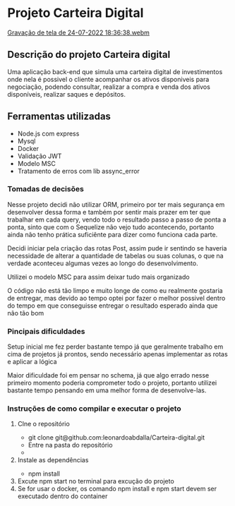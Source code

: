  <h1>Projeto Carteira Digital</h1>
 
[Gravação de tela de 24-07-2022 18:36:38.webm](https://user-images.githubusercontent.com/92415527/180666864-6bf7c1e5-7f42-4e5c-8dcd-22d87ec70967.webm)

<h2>Descrição do projeto Carteira digital</h2>
  <p>Uma aplicação back-end que simula uma carteira digital de investimentos onde nela é possivel o cliente acompanhar os ativos 
  disponiveis para negociação, podendo consultar, realizar a compra e venda dos ativos disponíveis, realizar saques e depósitos.</p>
  
<h2>Ferramentas utilizadas</h2>
<ul>
  <li>Node.js com express</li>
  <li>Mysql</li>
  <li>Docker</li>
  <li>Validação JWT</li>
  <li>Modelo MSC</li>
  <li>Tratamento de erros com lib assync_error</li>
</ul>

<h3>Tomadas de decisões</h3>

<p>Nesse projeto decidi não utilizar ORM, primeiro por ter mais segurança em desenvolver dessa forma e também por sentir mais prazer em ter que
trabalhar em cada query, vendo todo o resultado passo a passo de ponta a ponta, sinto que com o Sequelize não vejo tudo acontecendo, portanto ainda não 
tenho prática suficiênte para dizer como funciona cada parte. </p>
<p>Decidi iniciar pela criação das rotas Post, assim pude ir sentindo se haveria necessidade de alterar a quantidade de tabelas ou suas colunas,
o que na verdade aconteceu algumas vezes ao longo do desenvolvimento.<p>
<p>Utilizei o modelo MSC para assim deixar tudo mais organizado<p>
<p>O código não está tão limpo e muito longe de como eu realmente gostaria de entregar, mas devido ao tempo optei por fazer o melhor possivel dentro 
do tempo em que conseguisse entregar o resultado esperado ainda que não tão bom</p>

<h3>Pincipais dificuldades</h3>

<p>Setup inicial me fez perder bastante tempo já que geralmente trabalho em cima de projetos já prontos, sendo necessário
apenas implementar as rotas e aplicar a lógica<p>
<p>Maior dificuldade foi em pensar no schema, já que algo errado nesse primeiro momento poderia comprometer todo o projeto, portanto 
utilizei bastante tempo pensando em uma melhor forma de desenvolve-las.

<h3>Instruções de como compilar e executar o projeto</h3>

<ol>
 <li>Clne o repositório</li>
 <ul>
  <li>git clone git@github.com:leonardoabdalla/Carteira-digital.git</li>
  <li>Entre na pasta do repositório<li>
 </ul>
 <li>Instale as dependências</li>
 <ul>
  <li>npm install</li>
 </ul>
 <li>Excute npm start no terminal para excução do projeto</li>
 <li>Se for usar o docker, os comando npm install e npm start devem ser executado dentro do container</li>
</ol>

